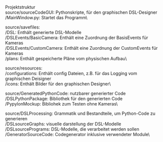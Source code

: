 Projektstruktur\
source/sourceCodeGUI: Pythonskripte, für den graphischen DSL-Designer \
  /MainWindow.py: Startet das Programm\
  
source/savefiles: \
  /DSL:                    Enthält generierte DSL-Modelle\
  /DSLEvents/BasicCamera:  Enthält eine Zuordnung der BasisEvents für Kameras\
  /DSLEvents/CustomCamera: Enthält eine Zuordnung der CustomEvents für Kameras\
  /plans:                  Enthält gespeicherte Pläne vom physischen Aufbau\

source/resources: \
  /configurations:   Enthält config Dateien, z.B. für das Logging vom graphischen Deisigner\
  /icons:            Enthält Bilder für den graphischen Designer\

source/GeneratedPythonCode: nutzbarer generierter Code\
  /DSLPythonPackage:  Bibliothek für den generierten Code\
  /PypylonMockup:     Bibliohek zum Testen ohne Kameras\

source/DSLProcessing: Grammatik und Bestandteile, um Python-Code zu generieren\
  /DSLsourceGraphs:     visuelle darstellung der DSL-Modelle\
  /DSLsourcePrograms:   DSL-Modelle, die verarbeitet werden sollen\
  /GeneratorSourceCode: Codegenerator inklusive verwendeter Module\
  
  
  
  
